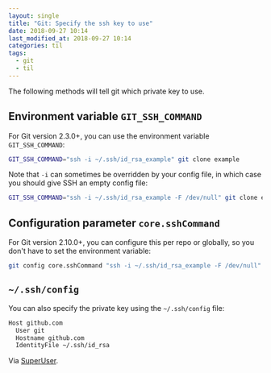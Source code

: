 ```yaml
---
layout: single
title: "Git: Specify the ssh key to use"
date: 2018-09-27 10:14
last_modified_at: 2018-09-27 10:14
categories: til
tags:
  - git
  - til
---
```


The following methods will tell git which private key to use.

## Environment variable `GIT_SSH_COMMAND`

For Git version 2.3.0+, you can use the environment variable `GIT_SSH_COMMAND`:

```bash
GIT_SSH_COMMAND="ssh -i ~/.ssh/id_rsa_example" git clone example
```

Note that `-i` can sometimes be overridden by your config file,
in which case you should give SSH an empty config file:

```bash
GIT_SSH_COMMAND="ssh -i ~/.ssh/id_rsa_example -F /dev/null" git clone example
```

## Configuration parameter `core.sshCommand`

For Git version 2.10.0+, you can configure this per repo or globally,
so you don't have to set the environment variable:

```bash
git config core.sshCommand "ssh -i ~/.ssh/id_rsa_example -F /dev/null"
```

## `~/.ssh/config`

You can also specify the private key using the `~/.ssh/config` file:

```bash
Host github.com
  User git
  Hostname github.com
  IdentityFile ~/.ssh/id_rsa
```

Via [SuperUser](https://superuser.com/q/232373).
